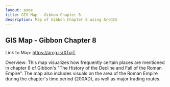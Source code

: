 ```yaml
---
layout: page
title: GIS Map - Gibbon Chapter 8
description: Map of Gibbon Chapter 8 using ArcGIS
---
```


## GIS Map - Gibbon Chapter 8

Link to Map:
https://arcg.is/XTujT

Overview: This map visualizes how frequently certain places are mentioned in chapter 8 of Gibbon's "The History of the Decline and Fall of the Roman Empire". The map also includes visuals on the area of the Roman Empire during the chapter's time period (200AD), as well as major trading routes. 


```python

```

